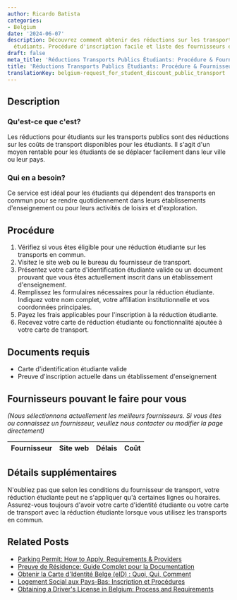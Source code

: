 ```yaml
---
author: Ricardo Batista
categories:
- Belgium
date: '2024-06-07'
description: Découvrez comment obtenir des réductions sur les transports publics pour
  étudiants. Procédure d'inscription facile et liste des fournisseurs en Belgique.
draft: false
meta_title: 'Réductions Transports Publics Étudiants: Procédure & Fournisseurs'
title: 'Réductions Transports Publics Étudiants: Procédure & Fournisseurs'
translationKey: belgium-request_for_student_discount_public_transport
---
```


## Description
### Qu'est-ce que c'est?
Les réductions pour étudiants sur les transports publics sont des réductions sur les coûts de transport disponibles pour les étudiants. Il s'agit d'un moyen rentable pour les étudiants de se déplacer facilement dans leur ville ou leur pays.

### Qui en a besoin?
Ce service est idéal pour les étudiants qui dépendent des transports en commun pour se rendre quotidiennement dans leurs établissements d'enseignement ou pour leurs activités de loisirs et d'exploration.

## Procédure

1. Vérifiez si vous êtes éligible pour une réduction étudiante sur les transports en commun.
2. Visitez le site web ou le bureau du fournisseur de transport.
3. Présentez votre carte d'identification étudiante valide ou un document prouvant que vous êtes actuellement inscrit dans un établissement d'enseignement.
4. Remplissez les formulaires nécessaires pour la réduction étudiante. Indiquez votre nom complet, votre affiliation institutionnelle et vos coordonnées principales.
5. Payez les frais applicables pour l'inscription à la réduction étudiante.
6. Recevez votre carte de réduction étudiante ou fonctionnalité ajoutée à votre carte de transport.

## Documents requis

- Carte d'identification étudiante valide
- Preuve d'inscription actuelle dans un établissement d'enseignement

## Fournisseurs pouvant le faire pour vous

_(Nous sélectionnons actuellement les meilleurs fournisseurs. Si vous êtes ou connaissez un fournisseur, veuillez nous contacter ou modifier la page directement)_

| Fournisseur     |     Site web    |     Délais       |       Coût       |
| :-------------: | :-------------: |  :-------------: | :-------------: |

## Détails supplémentaires
N'oubliez pas que selon les conditions du fournisseur de transport, votre réduction étudiante peut ne s'appliquer qu'à certaines lignes ou horaires. Assurez-vous toujours d'avoir votre carte d'identité étudiante ou votre carte de transport avec la réduction étudiante lorsque vous utilisez les transports en commun.
## Related Posts

- [Parking Permit: How to Apply, Requirements & Providers](https://tramitit.com/fr/guides/belgium/demande_de_carte_de_stationnement/)
- [Preuve de Résidence: Guide Complet pour la Documentation](https://tramitit.com/fr/guides/belgium/demande_de_certificat_de_residence/)
- [Obtenir la Carte d'Identité Belge (eID) : Quoi, Qui, Comment](https://tramitit.com/fr/guides/belgium/demande_de_carte_didentite/)
- [Logement Social aux Pays-Bas: Inscription et Procédures](https://tramitit.com/fr/guides/belgium/demande_de_logement_social/)
- [Obtaining a Driver's License in Belgium: Process and Requirements](https://tramitit.com/fr/guides/belgium/demande_de_permis_de_conduire/)